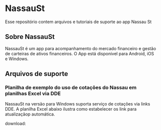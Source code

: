 # NassauSt

Esse repositório contem arquivos e tutoriais de suporte ao app Nassau St

## Sobre NassauSt
NassauSt é um app para acompanhamento do mercado financeiro e gestão de carteiras de ativos financeiros.
O App está disponivel para Android, iOS e Windows.

## Arquivos de suporte

###  Planilha de exemplo do uso de cotações do Nassau em planilhas Excel via DDE 
NassauSt na versão para Windows suporta serviço de cotações via links DDE.
A planilha Excel abaixo ilustra como estabelecer os link para atualizaçãop automática.

download: 


